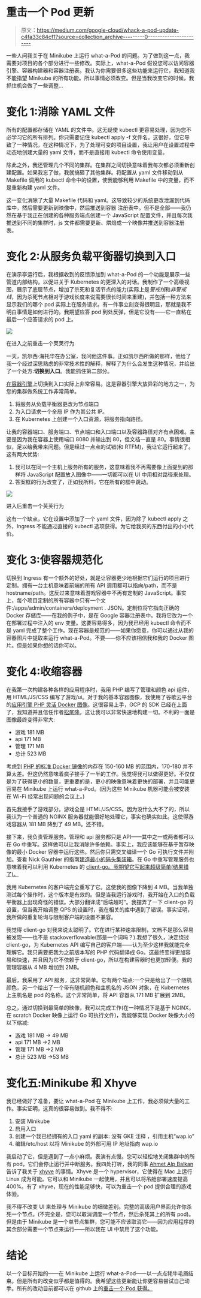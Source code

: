 # 重击一个 Pod 更新

> 原文：<https://medium.com/google-cloud/whack-a-pod-update-c4fa33c84cf1?source=collection_archive---------0----------------------->

一些人问我关于在 Minikube 上运行 what-a-Pod 的问题。为了做到这一点，我需要对项目的各个部分进行一些修改。实际上，what-a-Pod 假设您可以访问容器引擎、容器构建器和容器注册表。我认为你需要很多这些功能来运行它，我知道我不能指望 Minikube 的所有功能。所以事情必须改变。但是当我改变它的时候，我抓住机会做了一些调整…

# 变化 1:消除 YAML 文件

所有的配置都存储在 YAML 的文件中。这无疑使 kubectl 更容易处理，因为您不必学习它的所有排列。你只需要记住 kubectl apply -f 文件名。这很好，但它导致了一种情况，在这种情况下，为了处理可变的项目设置，我让用户在设置过程中动态地创建大量的 yaml 文件，而不是直接用 kubectl 命令使用变量。

除此之外，我还管理几个不同的集群。在集群之间切换意味着我每次都必须重新创建配置。如果我忘了做，我就搞砸了其他集群。将配置从 yaml 文件移动到从 Makefile 调用的 kubectl 命令中的设置，使我能够利用 Makefile 中的变量，而不是重新构建 yaml 文件。

这一变化消除了大量 Makefile 代码和 yaml。这导致较少的系统更改泄漏到代码库中，然后需要更新到映像中，然后推送到容器
注册表中。但不是全部——我仍然在基于我正在创建的各种服务端点创建一个 JavaScript 配置文件，并且每次我推送到不同的集群时，js 文件都需要更新、烘焙成一个映像并推送到容器注册表。

# 变化 2:从服务负载平衡器切换到入口

在演示亭运行后，我根据收到的反馈添加到 what-a-Pod 的一个功能是展示一些管道内部结构，以促进关于 Kubernetes 的更深入的对话。我制作了一个高级视图，展示了底层节点，增加了杀死和复活节点的能力(实际上是*警戒线*和*非警戒线*，因为杀死节点相对于游戏长度来说需要很长时间来重建)，并包括一种方法来显示我们的哪个 pod 实际上在服务请求。有一件事立刻变得很明显，那就是我不明白事情是如何进行的。我期望应答 pod 到处反弹，但是它没有——它一直粘在最后一个应答请求的 pod 上。

![](img/6ee4e106c099cffbde0dc4b36f17a8cd.png)

在进入之前重击一个荚荚行为

一天，凯尔西·海托华在办公室，我问他这件事。正如凯尔西所做的那样，他给了我一个经过深思熟虑的非常技术性的解释，解释了为什么会发生这种情况，并给出了一个处方:**切换到入口**。我能抓住第二部分。

[在容器引擎](https://cloud.google.com/container-engine/docs/tutorials/http-balancer)上切换到入口实际上非常容易。这是容器引擎大放异彩的地方之一，为您的集群做系统工作非常简单。

1.  将服务从负载平衡器更改为节点端口
2.  为入口请求一个全局 IP 作为其公共 IP。
3.  在 Kubernetes 上创建一个入口资源，将服务指向路径。

让我的容器端口、服务端口、节点端口和入口端口以及容器路径对齐有点困难。主要是因为我在容器上使用端口 8080 并输出到 80，但文档一直是 80。事情很相似，足以给我带来问题。但是经过一点点的试错(和 RTFM)，我让它运行起来了。这有两大优势:

1.  我可以在同一个主机上服务所有的服务，这意味着我不再需要像上面提到的那样将 JavaScript 配置放入图像中——一切都可以在 UI 中用相对路径来处理。
2.  答案框的行为改变了，正如我所料，它在所有的框中跳动。

![](img/a182387b1fd0c6b774b8e7193edece6c.png)

进入后重击一个荚荚行为

这有一个缺点，它在设置中添加了一个 yaml 文件，因为除了 kubectl apply 之外，Ingress 不能通过直接的 kubectl 选项获得。为它给我买的东西付出的小小代价。

# 变化 3:使容器规范化

切换到 Ingress 有一个额外的好处，就是让容器更少地根据它们运行的项目进行定制。拥有一台主机意味着前端的所有 API 调用都可以指向/path，而不是 hostname/path。这反过来意味着游戏容器中不再有定制的 JavaScript。事实上，每个项目定制的所有容器中只有一个文件:/apps/admin/containers/deployment . JSON。定制位将它指向正确的 Docker 存储库——在我的例子中，是在 Google 容器注册表中。我将它改为一个在部署过程中注入的 env 变量。这要容易得多，因为我已经用 kubectl 命令而不是 yaml 完成了整个工作。现在容器是规范的——如果你愿意，你可以通过从我的容器图片中提取来运行 what-a-Pod。不要——你不应该相信我和我的 Docker 图片。但是如果你想的话你可以。

# 变化 4:收缩容器

在我第一次构建各种各样的应用程序时，我用 PHP 编写了管理和颜色 api 组件，用 HTML/JS/CSS 编写了游戏/ui。对于我的基本容器图像，我使用了谷歌云平台的[应用引擎 PHP 灵活 Docker 图像](https://github.com/GoogleCloudPlatform/php-docker)。这很容易上手，GCP 的 SDK 已经在上面了，我知道并且信任作者[松尾隆](https://twitter.com/tmatsuo)。这让我可以非常快速地构建一切。不利的一面是图像最终变得非常大:

*   游戏 181 MB
*   api 171 MB
*   管理 171 MB
*   总计 523 MB

考虑到 [PHP 的标准 Docker 镜像](https://hub.docker.com/r/library/php/tags/)的内存在 150-160 MB 的范围内，170-180 并不算太差。但这仍然意味着疯子接手了一半的工作。我觉得我可以做得更好。不仅仅是为了获得更小的数量，更重要的是，更小的映像意味着更快的部署，并且可能更容易在 Minikube 上运行 what-a-Pod。(因为这些 Minikube 机器可能会被安装在 Wi-Fi 经常出现问题的会议上。)

首先我接手了游戏部分。游戏全是 HTML/JS/CSS。因为没什么大不了的，所以我认为一个普通的 NGINX 服务器就能很好地处理它，事实也确实如此。这使得游戏容器从 181 MB 降到了 49 MB。还不错。

接下来，我负责管理服务。管理和 api 服务都只是 API——其中之一或两者都可以在 Go 中重写。这样做可以让我消除许多依赖。事实上，我应该能够在基于暂存映像的最小 Docker 容器中运行这些。然后你只需交叉编译一个 Go 可执行文件并附加。查看 Nick Gauthier 的指南[建造最小的码头集装箱](https://blog.codeship.com/building-minimal-docker-containers-for-go-applications/)。在 Go 中重写管理服务也意味着我可以利用 Kubernetes 的 [client-go。我期望它写起来超级简单(结果错了)。](https://github.com/kubernetes/client-go)

我用 Kubernetes 的客户端完全重写了它。这使我的图像下降到 4 MB。当我单独测试每个操作时，这个版本是有效的。但是当我运行游戏时，我开始在入口的负载平衡器上出现奇怪的错误。大部分翻译成“后端超时”。我摆弄了一下 client-go 的设置，但当我开始调整 QPS 的设置时，我在相关的库中遇到了错误。事实证明，我所做的重复轮询与限制客户端的设置不兼容。

我觉得 client-go 对我来说太聪明了。它在进行某种速率限制，文档不是那么容易被发现——也不是 stackoverflowable(那是一个词吗？).我想了很久，决定绕过 client-go，为 Kubernetes API 编写自己的客户端——认为至少这样我就能完全理解它。我只需要把我为之前版本写的 PHP 代码翻译成 Go。这最终变得更加容易和快速，并且因为它不依赖于 client-go，所以在构建容器时也更加轻便。我的管理容器从 4 MB 增加到 2MB。

最后，我采用了 API 服务，这非常简单。它有两个端点:一个只是给出了一个随机颜色，另一个给出了一个带有随机颜色和主机名的 JSON 对象，在 Kubernetes 上主机名是 pod 的名称。这个非常简单，将 API 容器从 171 MB 扩展到 2MB。

总之，通过切换到最简单的映像，我可以完成工作(在一种情况下是基于 NGINX，在 scratch Docker 映像上运行 Go 可执行文件)，我能够实现 Docker 映像大小的以下缩减:

*   游戏 181 MB -> 49 MB
*   api 171 MB ->2 MB
*   管理 171 MB ->2 MB
*   总计 523 MB ->53 MB

# 变化五:Minikube 和 Xhyve

我已经做好了准备，要让 what-a-Pod 在 Minikube 上工作，我必须做大量的工作。事实证明，这真的很容易做到。我不得不:

1.  安装 Minikube
2.  启用入口
3.  创建一个我已经拥有的入口 yaml 的副本:
    没有 GKE 注释
    ，引用主机“wap.io”
4.  编辑/etc/host 以将 Minikube 的外部可用 IP 地址指向 wap.io

我启动了它，但是遇到了一点小麻烦。表演有点慢。您可以轻松地关闭集群中的所有 pod，它们会停止运行并中断服务。我四处打听，我的同事 [Ahmet Alp Balkan](https://twitter.com/ahmetb?lang=en) 告诉了我关于 [xhyve](https://github.com/zchee/docker-machine-driver-xhyve) 的事情。Xhyve 是一个 hypervisor，它使得在 Mac 上运行 Linux 成为可能。它可以和 Minikube 一起使用，并且可以将吊舱部署速度提高 400%。有了 xhyve，现在的性能足够快，可以为重击一个 pod 提供合理的游戏体验。

我不得不改变 UI 来处理与 Minikube 的细微差别。完整的高级用户界面允许你杀死一个节点。(不完全是，您可以取消调度一个节点，然后杀死其上的所有 pod)。但是由于 Minikube 是一个单节点集群，您可能不应该取消它——因为应用程序的其余部分需要一个节点来运行——所以我在 UI 中禁用了这个功能。

# 结论

以一个目标开始的——在 Minikube 上运行 what-a-Pod——以一点点牦牛毛屑结束。但是所有的改变似乎都是值得的。我希望这些更新能让你更容易尝试自己动手。所有的改动目前都可以在 github 上的[重击一个 Pod 获得。](https://github.com/tpryan/whack_a_pod)